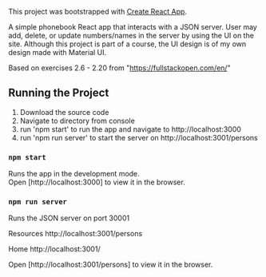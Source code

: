 This project was bootstrapped with [Create React App](https://github.com/facebook/create-react-app).

A simple phonebook React app that interacts with a JSON server. User may add, delete, or update numbers/names in the server by using the UI on the site. Although this project is part of a course, the UI design is of my own design made with Material UI.

Based on exercises 2.6 - 2.20 from "https://fullstackopen.com/en/"

Running the Project
------------------------
1. Download the source code
2. Navigate to directory from console
3. run 'npm start' to run the app and navigate to http://localhost:3000
4. run 'npm run server' to start the server on http://localhost:3001/persons

### `npm start`

Runs the app in the development mode.<br />
Open [http://localhost:3000] to view it in the browser.

### `npm run server`

Runs the JSON server on port 30001

Resources
http://localhost:3001/persons

Home
http://localhost:3001/

Open [http://localhost:3001/persons] to view it in the browser.
